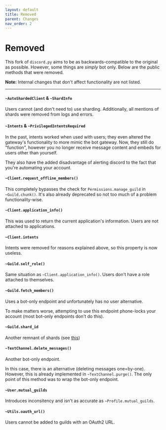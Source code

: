 ```yaml
---
layout: default
title: Removed
parent: Changes
nav_order: 2
---
```


# Removed
This fork of `discord.py` aims to be as backwards-compatible to the original as possible. However, some things are *simply* bot only.
Below are the public methods that were removed.

**Note:** Internal changes that don't affect functionality are not listed.

--------

#### `~AutoShardedClient` & `~ShardInfo`
Users cannot (and don't need to) use sharding.
Additionally, all mentions of shards were removed from logs and errors.

#### `~Intents` & `~PrivilegedIntentsRequired`
In the past, intents worked when used with users; they even altered the gateway's functionality to more mimic the bot gateway.
Now, they still do "function", however you no longer receive message content and embeds for users other than yourself.

They also have the added disadvantage of alerting discord to the fact that you're automating your account.

#### `~Client.request_offline_members()`
This completely bypasses the check for `Permissions.manage_guild` in `~Guild.chunk()`.
It's also already deprecated so not too much of a problem functionality-wise.

#### `~Client.application_info()`
This was used to return the current application's information.
Users are not attached to applications.

#### `~Client.intents`
Intents were removed for reasons explained above, so this property is now useless.

#### `~Guild.self_role()`
Same situation as `~Client.application_info()`. Users don't have a role attached to themselves.

#### `~Guild.fetch_members()`
Uses a bot-only endpoint and unfortunately has no user alternative.

To make matters worse, attempting to use this endpoint phone-locks your account (most bot-only endpoints don't do this).

#### `~Guild.shard_id`
Another remnant of shards (see [this](#~autoshardedclient-&-shardinfo))

#### `~TextChannel.delete_messages()`
Another bot-only endpoint.

In this case, there is an alternative (deleting messages one=by-one).
However, this is already implemented in `~TextChannel.purge()`.
The only point of this method was to wrap the bot-only endpoint.

#### `~User.mutual_guilds`
Introduces inconsitency and isn't as accurate as `~Profile.mutual_guilds`.

#### `~Utils.oauth_url()`
Users cannot be added to guilds with an OAuth2 URL.
